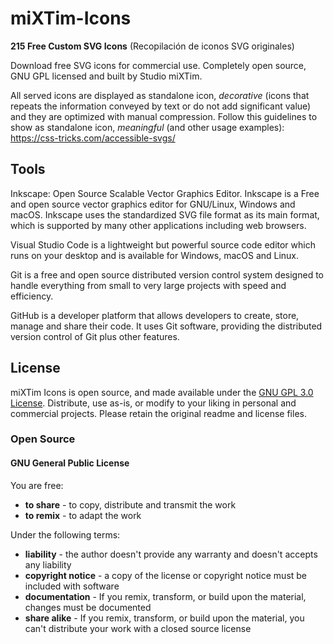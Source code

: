 # miXTim-Icons

**215 Free Custom SVG Icons** (Recopilación de iconos SVG originales)

Download free SVG icons for commercial use. Completely open source, GNU GPL licensed and built by Studio miXTim.

All served icons are displayed as standalone icon, *decorative* (icons that repeats the information conveyed by text or do not add significant value) and they are optimized with manual compression. 
Follow this guidelines to show as standalone icon, *meaningful* (and other usage examples): https://css-tricks.com/accessible-svgs/

## Tools
Inkscape: Open Source Scalable Vector Graphics Editor. Inkscape is a Free and open source vector graphics editor for GNU/Linux, Windows and macOS. Inkscape uses the standardized SVG file format as its main format, which is supported by many other applications including web browsers.

Visual Studio Code is a lightweight but powerful source code editor which runs on your desktop and is available for Windows, macOS and Linux.

Git is a free and open source distributed version control system designed to handle everything from small to very large projects with speed and efficiency. 

GitHub is a developer platform that allows developers to create, store, manage and share their code. It uses Git software, providing the distributed version control of Git plus other features.

## License
miXTim Icons is open source, and made available under the <a href="https://opensource.org/license/gpl-3-0">GNU GPL 3.0 License</a>. Distribute, use as-is, or modify to your liking in personal and commercial projects. Please retain the original readme and license files.

### Open Source
#### GNU General Public License
You are free:
- **to share** - to copy, distribute and transmit the work
- **to remix** - to adapt the work

Under the following terms:
- **liability** - the author doesn't provide any warranty and doesn't accepts any liability
- **copyright notice** - a copy of the license or copyright notice must be included with software
- **documentation** - If you remix, transform, or build upon the material, changes must be documented
- **share alike** - If you remix, transform, or build upon the material, you can't distribute your work with a closed source license
